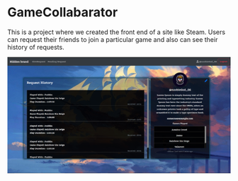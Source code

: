 # GameCollabarator

This is a project where we created the front end of a site like Steam. Users can request their friends to join a particular game and also can see their history of requests.

![alt text](https://github.com/aswanth2000/GameCollabarator/blob/main/gameFront.png)



